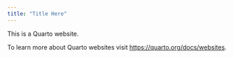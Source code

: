 ```yaml
---
title: "Title Here"
---
```


This is a Quarto website.

To learn more about Quarto websites visit <https://quarto.org/docs/websites>.
